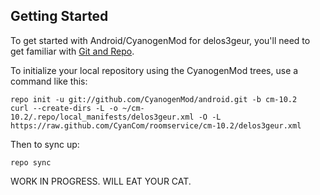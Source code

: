 Getting Started
---------------

To get started with Android/CyanogenMod for delos3geur, you'll need to get
familiar with [Git and Repo](http://source.android.com/source/using-repo.html).

To initialize your local repository using the CyanogenMod trees, use a command like this:

    repo init -u git://github.com/CyanogenMod/android.git -b cm-10.2
    curl --create-dirs -L -o ~/cm-10.2/.repo/local_manifests/delos3geur.xml -O -L https://raw.github.com/CyanCom/roomservice/cm-10.2/delos3geur.xml

Then to sync up:

    repo sync
    

WORK IN PROGRESS. WILL EAT YOUR CAT.
